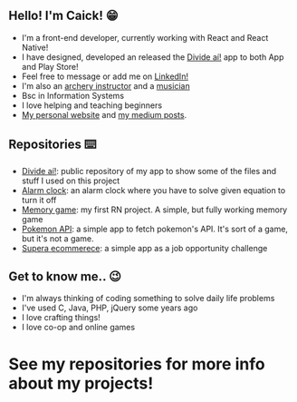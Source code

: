 ## Hello! I'm Caick! 😁

- I'm a front-end developer, currently working with React and React Native!
- I have designed, developed an released the [Divide aí!](https://linktr.ee/divideai) app to both App and Play Store!
- Feel free to message or add me on [LinkedIn!](https://www.linkedin.com/in/caick-andrade/)
- I'm also an [archery instructor](https://www.instagram.com/olimpo.arquearia/) and a [musician](https://www.instagram.com/applerosebanda/)
- Bsc in Information Systems
- I love helping and teaching beginners
- [My personal website](https://caickdias.github.io/) and [my medium posts](https://medium.com/@caickandrade).

## Repositories ⌨️

- [Divide aí!](https://github.com/caickdias/divideai-public): public repository of my app to show some of the files and stuff I used on this project
- [Alarm clock](https://github.com/caickdias/alarm-clock): an alarm clock where you have to solve given equation to turn it off
- [Memory game](https://github.com/caickdias/memory-game): my first RN project. A simple, but fully working memory game
- [Pokemon API](https://github.com/caickdias/pokemon-api-practice): a simple app to fetch pokemon's API. It's sort of a game, but it's not a game.
- [Supera ecommerece](https://github.com/caickdias/supera-ecommerce-desafio): a simple app as a job opportunity challenge

## Get to know me.. 😉
- I'm always thinking of coding something to solve daily life problems
- I've used C, Java, PHP, jQuery some years ago
- I love crafting things!
- I love co-op and online games

# See my repositories for more info about my projects!
